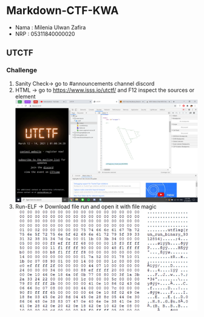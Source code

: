 # Markdown-CTF-KWA

* Nama : Milenia Ulwan Zafira
* NRP : 05311840000020

## UTCTF
### Challenge
1. Sanity Check-> go to #announcements channel discord
2. HTML -> go to https://www.isss.io/utctf/ and F12 inspect the sources or element 
![HTML](https://github.com/MilenFifi/Markdown-CTF-KWA/blob/main/Screenshot%20(106).png)
3. Run-ELF -> Download file run and open it with file magic
![Run-ELF](https://github.com/MilenFifi/Markdown-CTF-KWA/blob/main/1615640233878.jpg)
